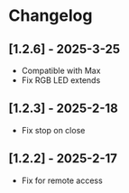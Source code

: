 # Changelog

## [1.2.6] - 2025-3-25

- Compatible with Max
- Fix RGB LED extends

## [1.2.3] - 2025-2-18

- Fix stop on close

## [1.2.2] - 2025-2-17

- Fix for remote access